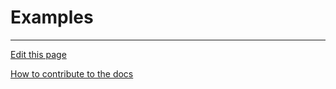# Examples

---
[Edit this page](https://github.com/saascade/platform.saascade.com/edit/main/Hub/Organizations/Projects/Vision/README.md)

[How to contribute to the docs](../../General/HowToContribute/README.md)
